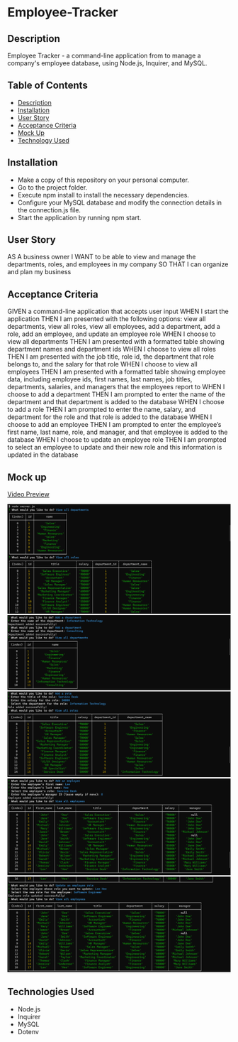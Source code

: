 # Employee-Tracker

## Description

Employee Tracker - a command-line application from to manage a company's employee database, using Node.js, Inquirer, and MySQL.

## Table of Contents

- [Description](#description)
- [Installation](#installation)
- [User Story](#user-story)
- [Acceptance Criteria](#acceptance-criteria)
- [Mock Up](#mock-up)
- [Technology Used](#technology-used)

## Installation

- Make a copy of this repository on your personal computer.
- Go to the project folder.
- Execute npm install to install the necessary dependencies.
- Configure your MySQL database and modify the connection details in the connection.js file.
- Start the application by running npm start.

## User Story

AS A business owner
I WANT to be able to view and manage the departments, roles, and employees in my company
SO THAT I can organize and plan my business

## Acceptance Criteria

GIVEN a command-line application that accepts user input
WHEN I start the application
THEN I am presented with the following options: view all departments, view all roles, view all employees, add a department, add a role, add an employee, and update an employee role
WHEN I choose to view all departments
THEN I am presented with a formatted table showing department names and department ids
WHEN I choose to view all roles
THEN I am presented with the job title, role id, the department that role belongs to, and the salary for that role
WHEN I choose to view all employees
THEN I am presented with a formatted table showing employee data, including employee ids, first names, last names, job titles, departments, salaries, and managers that the employees report to
WHEN I choose to add a department
THEN I am prompted to enter the name of the department and that department is added to the database
WHEN I choose to add a role
THEN I am prompted to enter the name, salary, and department for the role and that role is added to the database
WHEN I choose to add an employee
THEN I am prompted to enter the employee’s first name, last name, role, and manager, and that employee is added to the database
WHEN I choose to update an employee role
THEN I am prompted to select an employee to update and their new role and this information is updated in the database

## Mock up
[Video Preview](https://www.youtube.com/watch?v=tllkBYpYJ80&ab_channel=richnguyen)

![alt text](./assets/images/test1.png)
![alt text](./assets/images/test2.png)
![alt text](./assets/images/test3.png)
![alt text](./assets/images/test4.png)
![alt text](./assets/images/test5.png)

## Technologies Used

- Node.js
- Inquirer
- MySQL
- Dotenv